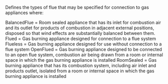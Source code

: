 Defines the types of flue that may be specified for connection to gas appliances where:

BalancedFlue =	Room sealed appliance that has its inlet for combustion air and its outlet for products of combustion in adjacent external positions, disposed so that wind effects are substantially balanced between them.
Flued =	Gas burning appliance designed for connection to a flue system
Flueless =	Gas burning appliance designed for use without connection to a flue system
OpenFlued =	Gas burning appliance designed to be connected to an open flue system, combustion air being drawn from a room or internal space in which the gas burning appliance is installed
RoomSealed =	Gas burning appliance that has its combustion system, including air inlet and products outlet, isolated from a room or internal space in which the gas burning appliance is installed